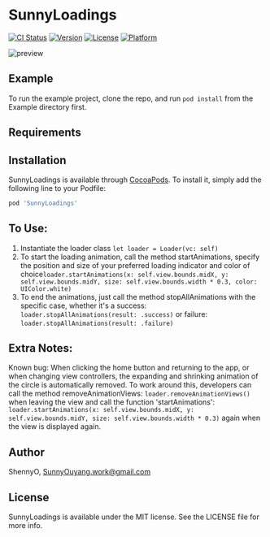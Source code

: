 # SunnyLoadings

[![CI Status](https://img.shields.io/travis/ShennyO/SunnyLoadings.svg?style=flat)](https://travis-ci.org/ShennyO/SunnyLoadings)
[![Version](https://img.shields.io/cocoapods/v/SunnyLoadings.svg?style=flat)](https://cocoapods.org/pods/SunnyLoadings)
[![License](https://img.shields.io/cocoapods/l/SunnyLoadings.svg?style=flat)](https://cocoapods.org/pods/SunnyLoadings)
[![Platform](https://img.shields.io/cocoapods/p/SunnyLoadings.svg?style=flat)](https://cocoapods.org/pods/SunnyLoadings)


![preview](https://camo.githubusercontent.com/da2a58c305b77e6419a2820ba8a8c1c7b7ba9feb/68747470733a2f2f6d656469612e67697068792e636f6d2f6d656469612f32783074454158656e434a4c6850374465642f67697068792e676966)


## Example

To run the example project, clone the repo, and run `pod install` from the Example directory first.

## Requirements

## Installation

SunnyLoadings is available through [CocoaPods](https://cocoapods.org). To install
it, simply add the following line to your Podfile:

```ruby
pod 'SunnyLoadings'
```

## To Use:

1. Instantiate the loader class  ``` let loader = Loader(vc: self) ```
2. To start the loading animation, call the method startAnimations, specify the position and size of your preferred loading indicator and color of choice``` loader.startAnimations(x: self.view.bounds.midX, y: self.view.bounds.midY, size: self.view.bounds.width * 0.3, color: UIColor.white) ``` 
3. To end the animations, just call the method stopAllAnimations with the specific case, whether it's a success: ``` loader.stopAllAnimations(result: .success) ``` or failure: ``` loader.stopAllAnimations(result: .failure) ```

## Extra Notes:

Known bug: When clicking the home button and returning to the app, or when changing view controllers, the expanding and shrinking animation of the circle is automatically removed. To work around this, developers can call the method removeAnimationViews: ``` loader.removeAnimationViews() ``` when leaving the view and call the function 'startAnimations': ``` loader.startAnimations(x: self.view.bounds.midX, y: self.view.bounds.midY, size: self.view.bounds.width * 0.3) ``` again when the view is displayed again.


## Author

ShennyO, SunnyOuyang.work@gmail.com

## License

SunnyLoadings is available under the MIT license. See the LICENSE file for more info.

